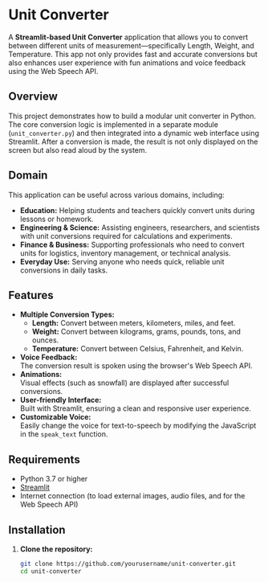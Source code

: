 # Unit Converter

A **Streamlit-based Unit Converter** application that allows you to convert between different units of measurement—specifically Length, Weight, and Temperature. This app not only provides fast and accurate conversions but also enhances user experience with fun animations and voice feedback using the Web Speech API.

## Overview

This project demonstrates how to build a modular unit converter in Python. The core conversion logic is implemented in a separate module (`unit_converter.py`) and then integrated into a dynamic web interface using Streamlit. After a conversion is made, the result is not only displayed on the screen but also read aloud by the system.

## Domain

This application can be useful across various domains, including:
- **Education:** Helping students and teachers quickly convert units during lessons or homework.
- **Engineering & Science:** Assisting engineers, researchers, and scientists with unit conversions required for calculations and experiments.
- **Finance & Business:** Supporting professionals who need to convert units for logistics, inventory management, or technical analysis.
- **Everyday Use:** Serving anyone who needs quick, reliable unit conversions in daily tasks.

## Features

- **Multiple Conversion Types:**  
  - **Length:** Convert between meters, kilometers, miles, and feet.
  - **Weight:** Convert between kilograms, grams, pounds, tons, and ounces.
  - **Temperature:** Convert between Celsius, Fahrenheit, and Kelvin.
- **Voice Feedback:**  
  The conversion result is spoken using the browser's Web Speech API.
- **Animations:**  
  Visual effects (such as snowfall) are displayed after successful conversions.
- **User-friendly Interface:**  
  Built with Streamlit, ensuring a clean and responsive user experience.
- **Customizable Voice:**  
  Easily change the voice for text-to-speech by modifying the JavaScript in the `speak_text` function.

## Requirements

- Python 3.7 or higher
- [Streamlit](https://streamlit.io/)
- Internet connection (to load external images, audio files, and for the Web Speech API)

## Installation

1. **Clone the repository:**

   ```bash
   git clone https://github.com/yourusername/unit-converter.git
   cd unit-converter
